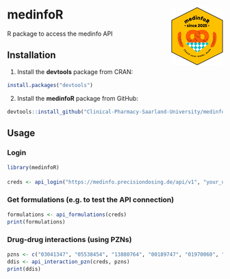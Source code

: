 # medinfoR <img src="medinfo_logo.svg" align="right" width="120" />

R package to access the  medinfo API

## Installation
1. Install the **devtools** package from CRAN:
```R
install.packages("devtools")
```
2. Install the **medinfoR** package from GitHub:
```R
devtools::install_github("Clinical-Pharmacy-Saarland-University/medinfoR")
```

## Usage

### Login
```R
library(medinfoR)

creds <- api_login("https://medinfo.precisiondosing.de/api/v1", "your_username", "your_password", "user")
```

### Get formulations (e.g. to test the API connection)
```R
formulations <- api_formulations(creds)
print(formulations)
```

### Drug-drug interactions (using PZNs)
```R
pzns <- c("03041347", "05538454", "13880764", "00189747", "01970060", "00054065", "17145955", "00592733", "13981502")
ddis <- api_interaction_pzn(creds, pzns)
print(ddis)
```

